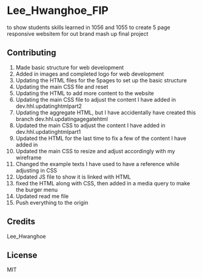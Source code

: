 # Lee_Hwanghoe_FIP

to show students skills learned in 1056 and 1055 to create 5 page responsive websitem for out brand mash up final project

## Contributing

1. Made basic structure for web development
2. Added in images and completed logo for web development
3. Updating the HTML files for the 5pages to set up the basic structure
4. Updating the main CSS file and reset
5. Updating the HTML to add more content to the website
6. Updating the main CSS file to adjust the content I have added in dev.hhl.updatinghtmlpart2
7. Updating the aggregate HTML, but I have accidentally have created this branch dev.hhl.updatingagegatehtml
8. Updated the main CSS to adjust the content I have added in dev.hhl.updatinghtmlpart1
9. Updated the HTML for the last time to fix a few of the content I have added in
10. Updated the main CSS to resize and adjust accordingly with my wireframe
11. Changed the example texts I have used to have a reference while adjusting in CSS
12. Updated JS file to show it is linked with HTML
13. fixed the HTML along with CSS, then added in a media query to make the burger menu
14. Updated read me file
15. Push everything to the origin

## Credits

Lee_Hwanghoe

## License

MIT
